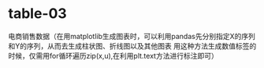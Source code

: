 # table-03
电商销售数据（在用matplotlib生成图表时，可以利用pandas先分别指定X的序列和Y的序列，从而去生成柱状图、折线图以及其他图表 用这种方法生成数值标签的时候，仅需用for循环遍历zip(x,u),在利用plt.text方法进行标注即可）
